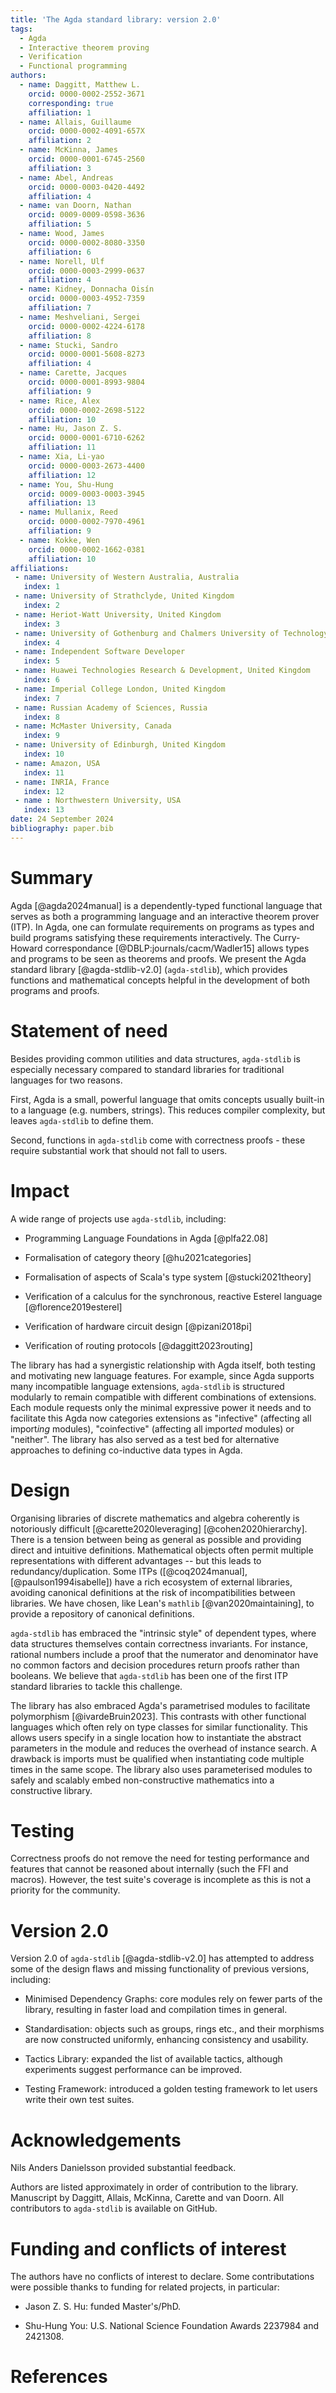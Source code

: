 ```yaml
---
title: 'The Agda standard library: version 2.0'
tags:
  - Agda
  - Interactive theorem proving
  - Verification
  - Functional programming
authors:
  - name: Daggitt, Matthew L.
    orcid: 0000-0002-2552-3671
    corresponding: true
    affiliation: 1
  - name: Allais, Guillaume
    orcid: 0000-0002-4091-657X
    affiliation: 2
  - name: McKinna, James
    orcid: 0000-0001-6745-2560
    affiliation: 3
  - name: Abel, Andreas
    orcid: 0000-0003-0420-4492
    affiliation: 4
  - name: van Doorn, Nathan
    orcid: 0009-0009-0598-3636
    affiliation: 5
  - name: Wood, James
    orcid: 0000-0002-8080-3350
    affiliation: 6
  - name: Norell, Ulf
    orcid: 0000-0003-2999-0637
    affiliation: 4
  - name: Kidney, Donnacha Oisín
    orcid: 0000-0003-4952-7359
    affiliation: 7
  - name: Meshveliani, Sergei
    orcid: 0000-0002-4224-6178
    affiliation: 8
  - name: Stucki, Sandro
    orcid: 0000-0001-5608-8273
    affiliation: 4
  - name: Carette, Jacques
    orcid: 0000-0001-8993-9804
    affiliation: 9
  - name: Rice, Alex
    orcid: 0000-0002-2698-5122
    affiliation: 10
  - name: Hu, Jason Z. S.
    orcid: 0000-0001-6710-6262
    affiliation: 11
  - name: Xia, Li-yao
    orcid: 0000-0003-2673-4400
    affiliation: 12
  - name: You, Shu-Hung
    orcid: 0009-0003-0003-3945
    affiliation: 13
  - name: Mullanix, Reed
    orcid: 0000-0002-7970-4961
    affiliation: 9
  - name: Kokke, Wen
    orcid: 0000-0002-1662-0381
    affiliation: 10
affiliations:
 - name: University of Western Australia, Australia
   index: 1
 - name: University of Strathclyde, United Kingdom
   index: 2
 - name: Heriot-Watt University, United Kingdom
   index: 3
 - name: University of Gothenburg and Chalmers University of Technology, Sweden
   index: 4
 - name: Independent Software Developer
   index: 5
 - name: Huawei Technologies Research & Development, United Kingdom
   index: 6
 - name: Imperial College London, United Kingdom
   index: 7
 - name: Russian Academy of Sciences, Russia
   index: 8
 - name: McMaster University, Canada
   index: 9
 - name: University of Edinburgh, United Kingdom
   index: 10
 - name: Amazon, USA
   index: 11
 - name: INRIA, France
   index: 12
 - name : Northwestern University, USA
   index: 13
date: 24 September 2024
bibliography: paper.bib
---
```


# Summary

Agda [@agda2024manual] is a dependently-typed functional language that serves as both a programming language and an interactive theorem prover (ITP).
In Agda, one can formulate requirements on programs as types and build programs satisfying these requirements interactively.
The Curry-Howard correspondance [@DBLP:journals/cacm/Wadler15] allows types and programs to be seen as theorems and proofs.
We present the Agda standard library [@agda-stdlib-v2.0] (`agda-stdlib`), which provides functions and mathematical concepts helpful in the development of both programs and proofs.

# Statement of need

Besides providing common utilities and data structures, `agda-stdlib` is especially necessary compared to standard libraries for traditional languages for two reasons.

First, Agda is a small, powerful language that omits concepts usually built-in to a language (e.g. numbers, strings).
This reduces compiler complexity, but leaves `agda-stdlib` to define them.

Second, functions in `agda-stdlib` come with correctness proofs - these require substantial work that should not fall to users.

# Impact

A wide range of projects use `agda-stdlib`, including:

- Programming Language Foundations in Agda [@plfa22.08]

- Formalisation of category theory [@hu2021categories]

- Formalisation of aspects of Scala's type system [@stucki2021theory]

- Verification of a calculus for the synchronous, reactive Esterel language [@florence2019esterel]

- Verification of hardware circuit design [@pizani2018pi]

- Verification of routing protocols [@daggitt2023routing]

The library has had a synergistic relationship with Agda itself, both testing and motivating new language features.
For example, since Agda supports many incompatible language extensions, `agda-stdlib` is structured modularly to remain compatible with different combinations of extensions.
Each module requests only the minimal expressive power it needs and to facilitate this Agda now categories extensions as "infective" (affecting all import*ing* modules), "coinfective" (affecting all import*ed* modules) or "neither".
The library has also served as a test bed for alternative approaches to defining co-inductive data types in Agda.

# Design

Organising libraries of discrete mathematics and algebra coherently is notoriously difficult
[@carette2020leveraging] [@cohen2020hierarchy].
There is a tension between being as general as possible and providing direct and intuitive definitions.
Mathematical objects often permit multiple representations with different advantages -- but this leads to redundancy/duplication.
Some ITPs ([@coq2024manual], [@paulson1994isabelle]) have a rich ecosystem of external libraries, avoiding canonical definitions at the risk of incompatibilities between libraries.
We have chosen, like Lean's `mathlib` [@van2020maintaining], to provide a repository of canonical definitions.

`agda-stdlib` has embraced the "intrinsic style" of dependent types, where data structures themselves contain correctness invariants.
For instance, rational numbers include a proof that the numerator and denominator have no common factors and decision procedures return proofs rather than booleans.
We believe that `agda-stdlib` has been one of the first ITP standard libraries to tackle this challenge.

The library has also embraced Agda's parametrised modules to facilitate polymorphism [@ivardeBruin2023].
This contrasts with other functional languages which often rely on type classes for similar functionality.
This allows users specify in a single location how to instantiate the abstract parameters in the module and reduces the overhead of instance search.
A drawback is imports must be qualified when instantiating code multiple times in the same scope.
The library also uses parameterised modules to safely and scalably embed non-constructive mathematics into a constructive library.

# Testing

Correctness proofs do not remove the need for testing performance and features that cannot be reasoned about internally (such the FFI and macros).
However, the test suite's coverage is incomplete as this is not a priority for the community.

# Version 2.0

Version 2.0 of `agda-stdlib` [@agda-stdlib-v2.0] has attempted to address some of the design flaws and missing functionality of previous versions, including:

- Minimised Dependency Graphs: core modules rely on fewer parts of the library, resulting in faster load and compilation times in general.

- Standardisation: objects such as groups, rings etc., and their morphisms are now constructed uniformly, enhancing consistency and usability.

- Tactics Library: expanded the list of available tactics, although experiments suggest performance can be improved.

- Testing Framework: introduced a golden testing framework to let users write their own test suites.

# Acknowledgements

Nils Anders Danielsson provided substantial feedback.

Authors are listed approximately in order of contribution to the library. Manuscript by Daggitt, Allais, McKinna, Carette and van Doorn. All contributors to `agda-stdlib` is available on GitHub.

# Funding and conflicts of interest

The authors have no conflicts of interest to declare.
Some contributations were possible thanks to funding for related projects, in particular:

- Jason Z. S. Hu: funded Master's/PhD.

- Shu-Hung You: U.S. National Science Foundation Awards 2237984 and 2421308.

# References
